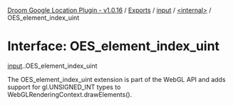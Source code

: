 [Droom Google Location Plugin - v1.0.16](../README.md) / [Exports](../modules.md) / [input](../modules/input.md) / [<internal\>](../modules/input._internal_.md) / OES\_element\_index\_uint

# Interface: OES\_element\_index\_uint

[input](../modules/input.md).[<internal>](../modules/input._internal_.md).OES_element_index_uint

The OES_element_index_uint extension is part of the WebGL API and adds support for gl.UNSIGNED_INT types to WebGLRenderingContext.drawElements().
